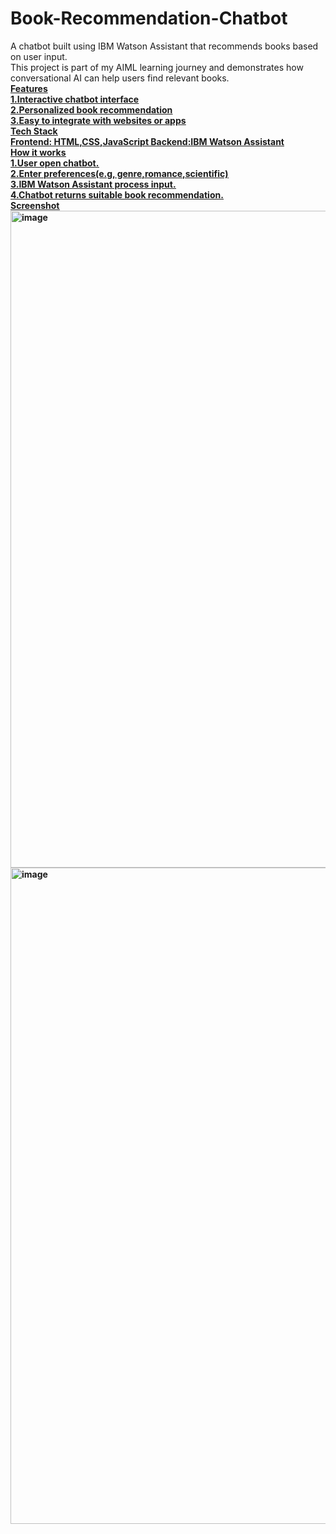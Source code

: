 # Book-Recommendation-Chatbot
A chatbot built using IBM Watson Assistant that recommends books based on user input.
<br>
This project is part of my AIML learning journey and demonstrates how conversational AI can help users find relevant books.
<br>
<b><u>Features<u><b>
<br>
1.Interactive chatbot interface
<br>
2.Personalized book recommendation
<br>
3.Easy to integrate with websites or apps
<br>
<b><u>Tech Stack<u><b>
<br>
Frontend: HTML,CSS,JavaScript
Backend:IBM Watson Assistant
<br>
<b><u>How it works<u><b>
<br>
1.User open chatbot.
<br>
2.Enter preferences(e.g, genre,romance,scientific)
<br>
3.IBM Watson Assistant process input.
<br>
4.Chatbot returns suitable book recommendation.
<br>
<b><u>Screenshot<u><b>
<br>
<img width="1595" height="1051" alt="image" src="https://github.com/user-attachments/assets/f91d3c19-c16e-4fe9-9769-0b98cfbd404c" />
<br>
<img width="1503" height="1050" alt="image" src="https://github.com/user-attachments/assets/fb83d5b7-bf74-4106-ad6c-ebb1c4ee997a" />


